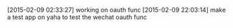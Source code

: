 [2015-02-09 02:33:27] working on oauth func
[2015-02-09 22:03:14] make a test app on yaha to test the wechat oauth func